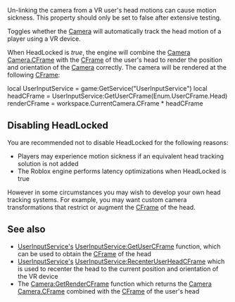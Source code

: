 Un-linking the camera from a VR user's head motions can cause motion sickness. This property should only be set to false after extensive testing.

Toggles whether the [Camera](https://developer.roblox.com/en-us/api-reference/class/Camera) will automatically track the head motion of a player using a VR device.

When HeadLocked is _true_, the engine will combine the [Camera](https://developer.roblox.com/en-us/api-reference/class/Camera) [Camera.CFrame](https://developer.roblox.com/en-us/api-reference/property/Camera/CFrame) with the [CFrame](https://developer.roblox.com/en-us/api-reference/datatype/CFrame) of the user's head to render the position and orientation of the [Camera](https://developer.roblox.com/en-us/api-reference/class/Camera) correctly. The camera will be rendered at the following [CFrame](https://developer.roblox.com/en-us/api-reference/datatype/CFrame):

local UserInputService = game:GetService("UserInputService")
local headCFrame = UserInputService:GetUserCFrame(Enum.UserCFrame.Head)
renderCFrame = workspace.CurrentCamera.CFrame \* headCFrame

Disabling HeadLocked
--------------------

You are recommended not to disable HeadLocked for the following reasons:

*   Players may experience motion sickness if an equivalent head tracking solution is not added
*   The Roblox engine performs latency optimizations when HeadLocked is true

However in some circumstances you may wish to develop your own head tracking systems. For example, you may want custom camera transformations that restrict or augment the [CFrame](https://developer.roblox.com/en-us/api-reference/datatype/CFrame) of the head.

See also
--------

*   [UserInputService's](https://developer.roblox.com/en-us/api-reference/class/UserInputService) [UserInputService:GetUserCFrame](https://developer.roblox.com/en-us/api-reference/function/UserInputService/GetUserCFrame) function, which can be used to obtain the [CFrame](https://developer.roblox.com/en-us/api-reference/datatype/CFrame) of the head
*   [UserInputService's](https://developer.roblox.com/en-us/api-reference/class/UserInputService) [UserInputService:RecenterUserHeadCFrame](https://developer.roblox.com/en-us/api-reference/function/UserInputService/RecenterUserHeadCFrame) which is used to recenter the head to the current position and orientation of the VR device
*   The [Camera:GetRenderCFrame](https://developer.roblox.com/en-us/api-reference/function/Camera/GetRenderCFrame) function which returns the [Camera](https://developer.roblox.com/en-us/api-reference/class/Camera) [Camera.CFrame](https://developer.roblox.com/en-us/api-reference/property/Camera/CFrame) combined with the [CFrame](https://developer.roblox.com/en-us/api-reference/datatype/CFrame) of the user's head
